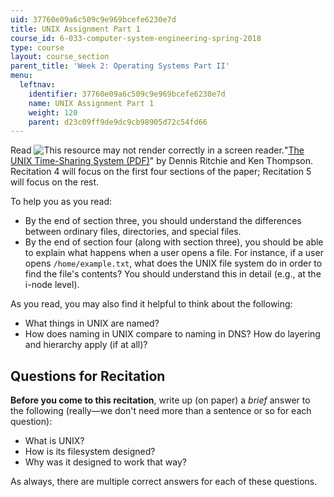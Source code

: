 ```yaml
---
uid: 37760e09a6c509c9e969bcefe6230e7d
title: UNIX Assignment Part 1
course_id: 6-033-computer-system-engineering-spring-2018
type: course
layout: course_section
parent_title: 'Week 2: Operating Systems Part II'
menu:
  leftnav:
    identifier: 37760e09a6c509c9e969bcefe6230e7d
    name: UNIX Assignment Part 1
    weight: 120
    parent: d23c09ff9de9dc9cb98905d72c54fd66
---
```


Read ![This resource may not render correctly in a screen reader.](/images/inacessible.gif)"[The UNIX Time-Sharing System (PDF)](https://people.eecs.berkeley.edu/~brewer/cs262/unix.pdf)" by Dennis Ritchie and Ken Thompson. Recitation 4 will focus on the first four sections of the paper; Recitation 5 will focus on the rest.

To help you as you read:

*   By the end of section three, you should understand the differences between ordinary files, directories, and special files.
*   By the end of section four (along with section three), you should be able to explain what happens when a user opens a file. For instance, if a user opens `/home/example.txt`, what does the UNIX file system do in order to find the file's contents? You should understand this in detail (e.g., at the i-node level). 

As you read, you may also find it helpful to think about the following:

*   What things in UNIX are named?
*   How does naming in UNIX compare to naming in DNS? How do layering and hierarchy apply (if at all)? 

Questions for Recitation
------------------------

**Before you come to this recitation**, write up (on paper) a _brief_ answer to the following (really—we don't need more than a sentence or so for each question):

*   What is UNIX?
*   How is its filesystem designed?
*   Why was it designed to work that way?

As always, there are multiple correct answers for each of these questions.